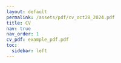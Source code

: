```yaml
---
layout: default
permalink: /assets/pdf/cv_oct28_2024.pdf
title: CV
nav: true
nav_order: 1
cv_pdf: example_pdf.pdf
toc:
  sidebar: left
---
```


<!-- ---
layout: cv
permalink: /cv/
title: CV
nav: true
nav_order: 1
cv_pdf: example_pdf.pdf
toc:
  sidebar: left
--- -->





<!-- ---
layout: cv
permalink: /cv/
title: cv
nav: true
nav_order: 1
cv_pdf: example_pdf.pdf
description: This is a description of the page. You can modify it in '_pages/cv.md'. You can also change or remove the top pdf download button.
toc:
  sidebar: left
--- -->


